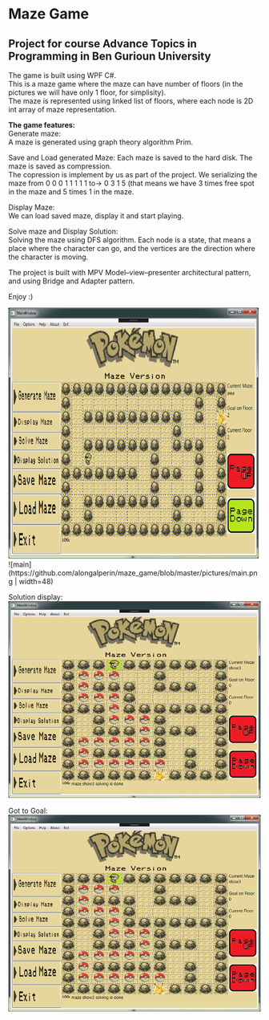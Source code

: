 # Maze Game
## Project for course Advance Topics in Programming in Ben Gurioun University
  
The game is built using WPF C#.  
This is a maze game where the maze can have number of floors (in the pictures we will have only 1 floor, for simplisity).  
The maze is represented using linked list of floors, where each node is 2D int array of maze representation.
  
__The game features:__  
Generate maze:  
A maze is generated using graph theory algorithm Prim.  
  
Save and Load generated Maze:
Each maze is saved to the hard disk. The maze is saved as compression.  
The copression is implement by us as part of the project. We serializing the maze from 0 0 0 1 1 1 1 1 to-> 0 3 1 5 (that means we have 3 times free spot in the maze and 5 times 1 in the maze.  
  
Display Maze:  
We can load saved maze, display it and start playing.  
  
Solve maze and Display Solution:  
Solving the maze using DFS algorithm. Each node is a state, that means a place where the character can go, and the vertices are the direction where the character is moving.  
  
The project is built with MPV Model–view–presenter architectural pattern, and using Bridge and Adapter pattern.
  
Enjoy :)  
  
<img src="https://github.com/alongalperin/maze_game/blob/master/pictures/main.png" width="500px" height="500px">
![main](https://github.com/alongalperin/maze_game/blob/master/pictures/main.png | width=48)  
  
Solution display:  
![main](https://github.com/alongalperin/maze_game/blob/master/pictures/solve.png)  
  
Got to Goal:  
![main](https://github.com/alongalperin/maze_game/blob/master/pictures/solve.png)  
